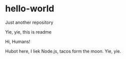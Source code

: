 hello-world
===========

Just another repository

Yie, yie, this is readme

Hi,  Humans!

Hubot here, I liek Node.js, tacos form the moon. Yie, yie.
